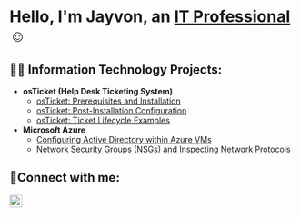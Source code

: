 <h1>Hello, I'm Jayvon, an <a href="https://linkedin.com//in/jayvon-taylor-073835358/">IT Professional</a>☺</h1>

<h2>👨‍💻 Information Technology Projects:</h2>

- <b>osTicket (Help Desk Ticketing System)</b>
  - [osTicket: Prerequisites and Installation](https://github.com/Jayvont920/osticket-prereqs)
  - [osTicket: Post-Installation Configuration](https://github.com/Jayvont920/post-install-config)
  - [osTicket: Ticket Lifecycle Examples](https://github.com/Jayvont920/ticket-lifecycle)
- <b>Microsoft Azure</b>
  - [Configuring Active Directory within Azure VMs](https://github.com/joshmadakorcc/configure-ad)
  - [Network Security Groups (NSGs) and Inspecting Network Protocols](https://github.com/joshmadakorcc/azure-network-protocols)

<h2>🤳Connect with me:</h2>

[<img align="left" alt="Josh | LinkedIn" width="22px" src="https://cdn.jsdelivr.net/npm/simple-icons@v3/icons/linkedin.svg" />][linkedin]

[linkedin]: https://linkedin.com/in/Josh
